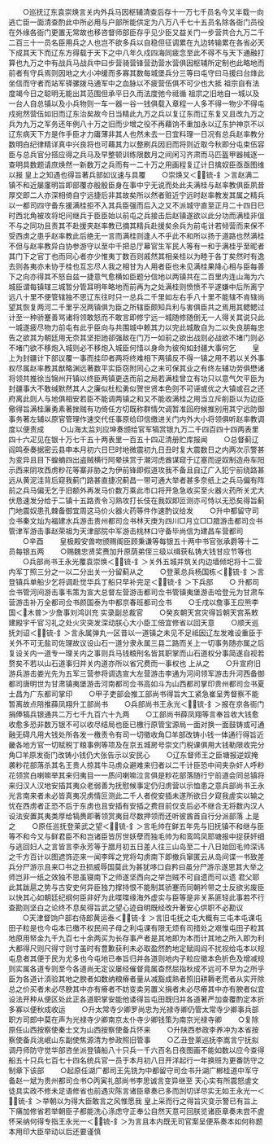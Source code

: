 <!-- { "loadSidebar": true } -->
　　○巡抚辽东袁崇焕言关内外兵马因枢辅清查后存十一万七千员名今又半载一向逃亡臣一面清查酌此中所必用与户部所能供定为八万八千七十五员名除各衙门员役在外缘各衙门更置无常故也移咨督师部臣存乎见少臣又益关门一步营共合九万二千二百三十一员名臣用兵之人也岂不欲多兵以自稳但征调累在九边转输累在各省必天下成其天下而辽东方得载于天下之中八年久戍四海同疲念至此不得不与天下通融打算也九万之中有战兵马战兵中曰步营骑营锋营劲营水营俱因枢辅所定制也此略地而前者有守兵焉则因地之大小冲缓而多寡其数每城堡兵分三等曰屯守曰马援曰台烽此坐信而守者而站军驿骡拨马通军中之血脉以不疲营伍俱不可少也大抵  祖宗自有法度竭今日之聪明无能出其范围但承平日久而法度弛今祗循  祖宗之旧地自一城以及一台人自总镇以及小兵物则一车一器一谷一钱俱载入章程一人多不得一物少不得屯戍宛然营伍如旧而辽东治矣故今日当精此九万之兵以复辽东而辽东复又且改九万之兵为九万之军务还年例八十万之旧而少增之役不再藉饷不重加永以辽东护神京不以辽东病天下方是作手臣才力庸薄非其人也然未去一日宜料理一日况有总兵赵率教分数明白纪律精详真中兴良将也可藉其力以整刷兵因旧而将则近取今秋即分屯束伍容臣与总兵官分搭应得之兵马及早整顿训练限数月之间闲习齐肃而马匹盔甲器械逐一查明具数题请庶焕然一新数万之兵而有一二十万之用画程复辽计日擒奴臣亟亟图维以报  皇上之知遇也得旨著兵部如议速与具覆
　　○崇焕又＜锍-釒＞言赵满二镇不和近屡廑明旨即部覆亦殷殷臣身在事中宁无说而处此夫满桂与赵率教俱臣夙昔厚交即二人亦深相倚自宁远捷后非其故矣所以然者赃近宁远时赵率教发其属之精兵以一都司四守备东援满桂拒不入其兵臣强而后入之又不派城守直至正月二十四日巳时西北角被攻将圯问继兵于臣臣始以前屯之兵接击后赵镇遂欲以此分功而满桂非伹不与之同功且责其不赴援夹赵率教已摘其精兵赴援矣余兵为前屯计若倾营而来保不受西虏之患乎赵率教此后绝无一言而满桂则逢人不乎此不和所以扬于道路也然满桂不但与赵率教异白协参游守以至中千把总厅幕官生军民人等有一和于满桂乎至昵者其门下之官丁也而同心者亦少惟夷丁数百则戚然其相亲桂以为睦于各丁矣然时有逸去则各夷亦未协于桂也互忘尽人我之相甘为人用者臣也未见满桂果降心相与臣每善下之向亦得其不怒自兹一捷意气愈横如臣题分信地以两镇共在二百里内连山海为六城臣谓每镇辖三城暂分管耳明年略地而前再为之处满桂则愤愤不平遂嫌中后所离宁远八十里不便管辖独不思辽东往时只一总兵二千里如左右手八十里不能辖不肯辖尚望其恢复两河二千里乎况两镇俱为臣之所辖臣颇知兵利与害俱臣共之焉用其鳃鳃过计至一种骄蹇善骂诸将领敢怒而不敢言即修宁远一城随修随倒无一人得关其说只此一城遂疲尽物力前屯有此乎臣向与共围城中赖其力以完此城敢自为二以失良朋每忠告之欲其为朝廷用无奈其坚拒訑郤强敌在门万一如前之欲出战则必战欲不堵门则必不堵门欲不移炮入城则必不移炮入城臣何惜以身命为彼徇如封疆大事何乞
　　皇上为封疆计下部议覆一事而挂印者两将终难相下两镇反不得一镇之用不若以关外事权尽属赵率教其猷略渊远著数平实臣窃附同心之末可保其业之有终左辅功劳俱懋诸将领共推徐当锦州开镇以终臣两镇更迭而前之局若满桂曾立有功只以意气欠平臣为封疆事大不敢缄默然其人之廉似杜松勇似贺世贤本色则不可诬或优之大镇或召之还府离此则人与地俱相安若臣不能调两镇之和又不能收满桂之用当立斥削臣以为边臣儆得旨满桂廉勇素著挫贼有功倚任方切既称群情欠调暂准回府候推别用其宁远防御事务著左辅以原官管理作速交代任事原给印信缴进关门内外大小将领俱听赵率教调度以便责成
　　○山海太监刘应坤奏颁给官军犒赏银九万二千四百四十四两表里四十六疋见在银十万七千五十两表里一百五十四疋清册贮库报闻
　　○总督蓟辽阎鸣泰奏据密云县申本月初六日巳时地微震初九日丑时复大震数日之内两次示警甚为变异且目下蝗蝻四出盗贼横行阿晕挟赏于潮河虎酋谋窥于辽塞而逆奴制造舟车阳示西来阴攻西虏粆花等寨非胁之为伊前锋即假道攻我不备且自辽广入犯宁前绕路甚远从黄泥洼背后窥我蓟门路甚直捷况蓟昌一带可通大举者甚多奈纸上之兵马偏有阵前之兵马偏无乞于旧额外再发马价数万乘此市口将开急急收买至火器火药所关尤大伏恳速发分给于二镇十五路责令习熟攻打长伎在我奴即叵测亦可恃以无恐矣得旨蓟门地震奴患孔棘备御宜周这马价火器火药等件作速酌议给发
　　○升中都留守司佥书秦文灿为福建水兵游击贵州都司佥书林天庚为四川□月立□□腊游击都司佥书管津军游击事赵荣祖为天津部院中军游击桃林口守备毕尚信为建昌车营都司
　　○辛酉
　　皇极殿安兽吻颁赐阁臣顾秉谦等每银五十两中书官张承爵等十二员每银五两
　　○赐魏忠贤奖赉加升原荫弟侄三级以缉获私铸大钱甘应节等也
　　○兵部尚书王永光覆袁崇焕＜锍-釒＞关外五城并筑关内边墙倾圯将十二营内军丁照三分之一以二分出关一分留蓟从之
　　○登莱总兵杨国栋＜锍-釒＞言登镇兵单船少乞将调赴觉华兵丁船只早补完足＜锍-釒＞下兵部
　　○  升都司佥书管河间游击事韦策为宣大总督左营游击都司佥书管镇夷堡游击哈登元为甘肃车营游击补万全都司佥书颜国泰为中都京春班都司佥书
　　○壬戌以詹事王应熊李国＜木普＞少詹事刘鸿训充  实录副总裁官
　　○癸亥朝天宫灾得旨朝天宫系敕建殿宇千官习礼之处火灾突发深动朕心大小臣工倍宜修省以回天意
　　○顺天巡抚刘诏＜锍-釒＞言永属弹丸一区昔以一道镇之未见不足祗因辽左发难设重臣于关外不可无盐司佐理故议设山石一道分隶永属三县二路而关上一切事务随亦属之后复设关内一道专一理关内之事则兵马钱粮刑名皆其职掌而山石道权分事简遂自视若赘矣不若以山石道事归并关内道亦所以省冗费而一事权也  上从之
　　○升宣府旧游兵游击娄光先为五军三营参将调选宣大左营游击李通为河间领军游击升河西备御都司唐明世为甘肃镇夷堡游击河南都司佥书高如斗为山西都司掌印贵州都司佥书夏士昌为广东都司掌印
　　○甲子吏部会推工部尚书得旨大工紧急崔呈秀督察不能暂离故点陪推薛凤翔升工部尚书
　　○兵部尚书王永光＜锍-釒＞报在京各衙门捐俸犒兵银通共二万七千九百六十九两
　　○工部尚书薛凤翔等言奉旨收大钱愈收愈多恐非数万银不可以收尽结局也臣已檄行原管宝源局一面对换一面鼓铸或可通融无碍凡用大钱处所各发一檄责令有司一切徵收角□羊部改铸小钱一体通行得旨近畿各地方官一切赋税丁粮事例等项及在京五城房号崇文门税课俱用大钱勒限收完分角□羊原发衙门改铸小钱仍大张告示以安民心
　　○辽东督师王之臣塘报逆奴掩袭粆花部落杀其名王贵人掠其牛马虏众避难来归者以二千计臣恐中间夹杂奸人呼粆花领赏白喇嘛举其来归夷目一一质问喇嘛泣言俱是粆花部落随行宁前道会同总镇将来归汉人汉地安插其夷众老弱善为抚慰候事定仍归虏营以示恤患之意兵部尚书王永光言南来者未必皆真夷况虏情叵测此二千人者傥安插未遂所欲日夕窥我虗实以输之忧在西虏者正恐不后于东虏也且安插有安插之费目前仅支后必不继合无将数内汉人设法安置其夷类厚给犒赉即著领赏夷目尽数押领而还听彼酋首自行分派部落  上是之
　　○原任巡抚登莱武之望＜锍-釒＞言毛帅在鲜五年先与旧抚镇不和继与臣等不和今又与鲜君臣不和岂诸臣皆厉世妖孽而独毛帅为和鸾鸣凤耶塘报中捉获奸细与逃回妇人之言皆言李永芳等于腊月初五日差人往三山岛至二十八日始回毛帅深讳之千方百计以图遮饰迩来一闻李晖之党将勾虏南下即撤兵窜匿云从岛间谍一书致差兵分尸游示且来□书之丑损威辱国莫此为甚犹哆口自矜曰虽分尸游示遂思其大举之师岂非一纸之效独不思虽寝南下之师遂坚西向之举岂贼不可自遗而可以遗  君父耶此其跋扈之势与古安史何异臣独力撑持恨不能制其骄蹇而同朝衿带之士反欲劣废臣以快其心如朝廷纪纲何臣非好为此喋喋缘海外虚实与臣等是非关系匪轻此事若不行查勘则坚白之论终不息矣得旨武之望心迹自明既经改升著安心供职不必勘议
　　○天津督饷户部右侍郎黄运泰＜锍-釒＞言旧屯抚之屯大概有三屯本屯课屯田子粒是也今屯本已缴不权民间子母之利屯课有限无烦有司措处之艰惟屯田子粒其地原用帑金九千九百七十余两买为长存事产者是其地即为本而计其地之所入即为利大都得尺则尺得寸则寸虽时有豊歉获利未必取盈然酌地定赋闾阎不扰视给屯本以规屯息者其便于民为尤多也今屯地已奉旨归并各道则地内子粒应徵本色折色及增减规则实属各道专则至今各道尚无定议屡经催督竟属杳然屈指秋成不远可不早为之所乎臣为各道计湏验其地之腴者如数纳粮瘠者量从减豁成熟者照旧耕耨老荒者从实开除总之价买者未必尽腴其中亦有瘠者不妨变卖另置义捐者未必尽瘠其中亦有腴者似宜设法开种从便区处此正各道职掌安能他诿得旨屯田既归并各道著严加查覆酌定本折多寡以便秋成收运
　　○升太常寺少卿罗尚忠为光禄寺卿仍管太常寺少卿事兵部职方司郎中莫在声为光禄寺少卿南京太仆寺少卿钱策为南京光禄寺卿
　　○复除原任山西按察使秦士文为山西按察使备兵怀来
　　○升陕西参政李养冲为本省按察使备兵洮岷山东副使焦源清为参政照旧管事
　　○乙丑登莱巡抚李嵩言宁抚拟调丹师防守觉华部咨坐派登镇船八十只兵一千六百名日夜图画不能如数以应今查得船五十只兵七百七十四名统兵官一员于本月初八日开洋起行一年换班为更番防守之制章下该部
　　○起原任湖广都司王先铣为中都留守司佥书升湖广郴桂道中军守备赵一斌为贵州都司佥书○丙寅礼部尚书李思诚言变异继至  天心实有所震怒虗文徒具实政不修未足语修省也前遇灾陈言诸臣章奏已多而剀切详尽实无如王永光一＜锍-釒＞举朝以为得大臣敢言之风惟愿我  皇上采而行之得旨灾变示警已有旨上下痛加修省若举朝臣子都能洗心涤虑守正奉公自然天意可回朕览诸臣章奏未尝不虗怀采纳何得专指王永光一＜锍-釒＞为言且本内既无司官案呈便系奏本如何称题本用印大臣举动以后还要谨慎

